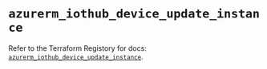# `azurerm_iothub_device_update_instance`

Refer to the Terraform Registory for docs: [`azurerm_iothub_device_update_instance`](https://www.terraform.io/docs/providers/azurerm/r/iothub_device_update_instance).
